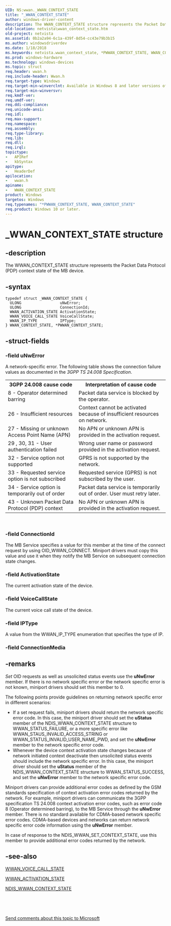 ```yaml
---
UID: NS:wwan._WWAN_CONTEXT_STATE
title: "_WWAN_CONTEXT_STATE"
author: windows-driver-content
description: The WWAN_CONTEXT_STATE structure represents the Packet Data Protocol (PDP) context state of the MB device.
old-location: netvista\wwan_context_state.htm
old-project: netvista
ms.assetid: 0b2a2a94-6c1a-439f-8d54-cc43e79b3b15
ms.author: windowsdriverdev
ms.date: 1/18/2018
ms.keywords: netvista.wwan_context_state, *PWWAN_CONTEXT_STATE, WWAN_CONTEXT_STATE structure [Network Drivers Starting with Windows Vista], WWAN_CONTEXT_STATE, PWWAN_CONTEXT_STATE structure pointer [Network Drivers Starting with Windows Vista], _WWAN_CONTEXT_STATE, wwan/WWAN_CONTEXT_STATE, WwanRef_ff03afab-0fc4-4469-8a2d-f5d2a770f08d.xml, PWWAN_CONTEXT_STATE, wwan/PWWAN_CONTEXT_STATE
ms.prod: windows-hardware
ms.technology: windows-devices
ms.topic: struct
req.header: wwan.h
req.include-header: Wwan.h
req.target-type: Windows
req.target-min-winverclnt: Available in Windows 8 and later versions of Windows.
req.target-min-winversvr: 
req.kmdf-ver: 
req.umdf-ver: 
req.ddi-compliance: 
req.unicode-ansi: 
req.idl: 
req.max-support: 
req.namespace: 
req.assembly: 
req.type-library: 
req.lib: 
req.dll: 
req.irql: 
topictype:
-	APIRef
-	kbSyntax
apitype:
-	HeaderDef
apilocation:
-	wwan.h
apiname:
-	WWAN_CONTEXT_STATE
product: Windows
targetos: Windows
req.typenames: "*PWWAN_CONTEXT_STATE, WWAN_CONTEXT_STATE"
req.product: Windows 10 or later.
---
```


# _WWAN_CONTEXT_STATE structure


## -description


The WWAN_CONTEXT_STATE structure represents the Packet Data Protocol (PDP) context state of the MB
  device.


## -syntax


````
typedef struct _WWAN_CONTEXT_STATE {
  ULONG                 uNwError;
  ULONG                 ConnectionId;
  WWAN_ACTIVATION_STATE ActivationState;
  WWAN_VOICE_CALL_STATE VoiceCallState;
  WWAN_IP_TYPE          IPType;
} WWAN_CONTEXT_STATE, *PWWAN_CONTEXT_STATE;
````


## -struct-fields




### -field uNwError

A network-specific error. The following table shows the connection failure values as documented in
     the 
     <i>3GPP TS 24.008 Specification</i>.
     
<table>
<tr>
<th>3GPP 24.008 cause code</th>
<th>Interpretation of cause code</th>
</tr>
<tr>
<td>
8 - Operator determined barring

</td>
<td>
Packet data service is blocked by the operator.

</td>
</tr>
<tr>
<td>
26 - Insufficient resources

</td>
<td>
Context cannot be activated because of insufficient resources on network.

</td>
</tr>
<tr>
<td>
27 - Missing or unknown Access Point Name (APN)

</td>
<td>
No APN or unknown APN is provided in the activation request.

</td>
</tr>
<tr>
<td>
29 , 30, 31 - User authentication failed

</td>
<td>
Wrong user name or password provided in the activation request.

</td>
</tr>
<tr>
<td>
32 - Service option not supported

</td>
<td>
GPRS is not supported by the network.

</td>
</tr>
<tr>
<td>
33 - Requested service option is not subscribed

</td>
<td>
Requested service (GPRS) is not subscribed by the user.

</td>
</tr>
<tr>
<td>
34 - Service option is temporarily out of order

</td>
<td>
Packet data service is temporarily out of order. User must retry later.

</td>
</tr>
<tr>
<td>
43 - Unknown Packet Data Protocol (PDP) context

</td>
<td>
No APN or unknown APN is provided in the activation request.

</td>
</tr>
</table> 


### -field ConnectionId

The MB Service specifies a value for this member at the time of the connect request by using
     OID_WWAN_CONNECT. Miniport drivers must copy this value and use it when they notify the MB Service on
     subsequent connection state changes.


### -field ActivationState

The current activation state of the device.


### -field VoiceCallState

The current voice call state of the device.


### -field IPType

A value from the WWAN_IP_TYPE enumeration that specifies the type of IP.


### -field ConnectionMedia

 



## -remarks


<i>Set</i> OID requests as well as unsolicited status events use the 
    <b>uNwError</b> member. If there is no network specific error or the network specific error is not known,
    miniport drivers should set this member to 0.

The following points provide guidelines on returning network specific error in different
    scenarios:
<ul>
<li>
If a set request fails, miniport drivers should return the network specific error code. In this
      case, the miniport driver should set the 
      <b>uStatus</b> member of the NDIS_WWAN_CONTEXT_STATE structure to WWAN_STATUS_FAILURE, or a more
      specific error like WWAN_STAUS_INVALID_ACCESS_STRING or WWAN_STATUS_INVALID_USER_NAME_PWD, and set the 
      <b>uNwError</b> member to the network specific error code.

</li>
<li>
Whenever the device context activation state changes because of network initiated context deactivate
      then unsolicited status events should include the network specific error. In this case, the miniport
      driver should set the 
      <b>uStatus</b> member of the NDIS_WWAN_CONTEXT_STATE structure to WWAN_STATUS_SUCCESS, and set the 
      <b>uNwError</b> member to the network specific error code.

</li>
</ul>Miniport drivers can provide additional error codes as defined by the GSM standards specification of
    context activation error codes returned by the network. For example, miniport drivers can communicate the
    3GPP specification TS 24.008 context activation error codes, such as error code 8 (Operator determined
    barring), to the MB Service through the 
    <b>uNwError</b> member. There is no standard available for CDMA-based network specific error codes.
    CDMA-based devices and networks can return network specific error code information using the 
    <b>uNwError</b> member.

In case of response to the NDIS_WWAN_SET_CONTEXT_STATE, use this member to provide additional error
    codes returned by the network.



## -see-also

<a href="..\wwan\ne-wwan-_wwan_voice_call_state.md">WWAN_VOICE_CALL_STATE</a>

<a href="..\wwan\ne-wwan-_wwan_activation_state.md">WWAN_ACTIVATION_STATE</a>

<a href="..\ndiswwan\ns-ndiswwan-_ndis_wwan_context_state.md">NDIS_WWAN_CONTEXT_STATE</a>

 

 

<a href="mailto:wsddocfb@microsoft.com?subject=Documentation%20feedback [netvista\netvista]:%20WWAN_CONTEXT_STATE structure%20 RELEASE:%20(1/18/2018)&amp;body=%0A%0APRIVACY STATEMENT%0A%0AWe use your feedback to improve the documentation. We don't use your email address for any other purpose, and we'll remove your email address from our system after the issue that you're reporting is fixed. While we're working to fix this issue, we might send you an email message to ask for more info. Later, we might also send you an email message to let you know that we've addressed your feedback.%0A%0AFor more info about Microsoft's privacy policy, see http://privacy.microsoft.com/en-us/default.aspx." title="Send comments about this topic to Microsoft">Send comments about this topic to Microsoft</a>

